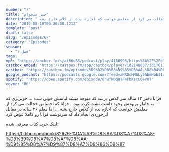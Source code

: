 ```yaml
---
number: "۶"
title: "چیز می‌خوام"
description: " فزانا دختر ۱۳ ساله سر کلاس درسه که متوجه میشه لباسش خونی شده … خونریزی که به خاطر پریودش وجود داشت نشت کرده بود… فزانا که احساس خجالت می کرد از معلمش خواست که اجازه بده از کلاس خارج بشه … "
date: "2019-08-10T00:30:00.121Z"
template: "post"
draft: false
slug: "/episodes/6/"
category: "Episodes"
season:
  - "فصل ۱"
tags:
mp3: "https://anchor.fm/s/af66c88/podcast/play/4166993/https%3A%2F%2Fd3ctxlq1ktw2nl.cloudfront.net%2Fproduction%2F2019-7-10%2F20636719-48000-1-efde594c85119.mp3"
castbox_embed: "https://castbox.fm/app/castbox/player/id2148037/id176118692"
castbox: "https://castbox.fm/episode/%D9%82%D8%B3%D9%85%D8%AA-%D8%B4%D8%B4%3A-%DA%86%DB%8C%D8%B2-%D9%85%DB%8C%E2%80%8C%D8%AE%D9%88%D8%A7%D9%85-id2148037-id176118692"
google_podcast: "https://podcasts.google.com/?feed=aHR0cHM6Ly9hbmNob3IuZm0vcy9hZjY2Yzg4L3BvZGNhc3QvcnNz&episode=YTY2MThlZTYtMzI3My04ZGE2LWRlOTQtNzE5NGM2M2QwNzgw"
spotify: "https://open.spotify.com/episode/6hwfWDq9TF4FbKsxCOeV0T"
cover: "06"
---
```

 فزانا دختر ۱۳ ساله سر کلاس درسه که متوجه میشه لباسش خونی شده … خونریزی که به خاطر پریودش وجود داشت نشت کرده بود… فزانا که احساس خجالت می کرد از معلمش خواست که اجازه بده از کلاس خارج بشه … اما معلم ۲۶ ساله در مقابل برخوردی انجام داد که سرنوشت فزانا رو کاملا عوض کرد! 

لینک خرید کتاب معرفی شده:

 https://fidibo.com/book/82626-%DA%A9%D8%AA%D8%A7%D8%A8-%D8%B9%D8%A7%D8%AF%D8%AA-%D9%85%D8%A7%D9%87%D8%A7%D9%86%D9%87 